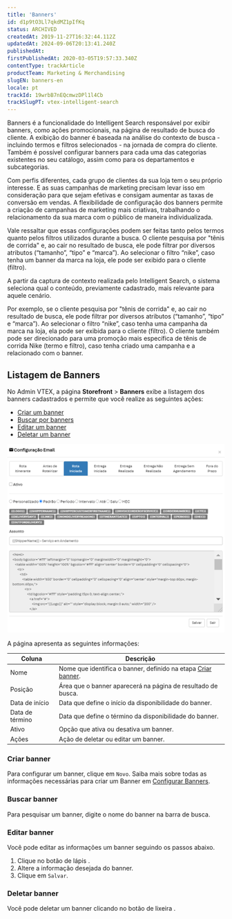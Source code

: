 ```yaml
---
title: 'Banners'
id: d1p9tO3Ll7qkdMZ1pIfKq
status: ARCHIVED
createdAt: 2019-11-27T16:32:44.112Z
updatedAt: 2024-09-06T20:13:41.240Z
publishedAt: 
firstPublishedAt: 2020-03-05T19:57:33.340Z
contentType: trackArticle
productTeam: Marketing & Merchandising
slugEN: banners-en
locale: pt
trackId: 19wrbB7nEQcmwzDPl1l4Cb
trackSlugPT: vtex-intelligent-search
---
```


Banners é a funcionalidade do Intelligent Search responsável por exibir banners, como ações promocionais, na página de resultado de busca do cliente. A exibição do banner é baseada na análise do contexto de busca - incluindo termos e filtros selecionados - na jornada de compra do cliente. Também é possível configurar banners para cada uma das categorias existentes no seu catálogo, assim como para os departamentos e subcategorias.

Com perfis diferentes, cada grupo de clientes da sua loja tem o seu próprio interesse. E as suas campanhas de marketing precisam levar isso em consideração para que sejam efetivas e consigam aumentar as taxas de conversão em vendas. A flexibilidade de configuração dos banners permite a criação de campanhas de marketing mais criativas, trabalhando o relacionamento da sua marca com o público de maneira individualizada.

Vale ressaltar que essas configurações podem ser feitas tanto pelos termos quanto pelos filtros utilizados durante a busca. O cliente pesquisa por "tênis de corrida" e, ao cair no resultado de busca, ele pode filtrar por diversos atributos (“tamanho”, “tipo” e “marca”). Ao selecionar o filtro “nike”, caso tenha um banner da marca na loja, ele pode ser exibido para o cliente (filtro). 

A partir da captura de contexto realizada pelo Intelligent Search, o sistema seleciona qual o conteúdo, previamente cadastrado, mais relevante para aquele cenário. 

Por exemplo, se o cliente pesquisa por "tênis de corrida" e, ao cair no resultado de busca, ele pode filtrar por diversos atributos (“tamanho”, “tipo” e “marca”). Ao selecionar o filtro “nike”, caso tenha uma campanha da marca na loja, ela pode ser exibida para o cliente (filtro). O cliente também pode ser direcionado para uma promoção mais específica de tênis de corrida Nike (termo e filtro), caso tenha criado uma campanha e a relacionado com o banner.

## Listagem de Banners

No Admin VTEX, a página **Storefront** > **Banners** exibe a listagem dos banners cadastrados e permite que você realize as seguintes ações:

* [Criar um banner](#criar-banner)
* [Buscar por banners](#buscar-banner)
* [Editar um banner](#editar-banner)
* [Deletar um banner](#deletar-banner) 

![banners-intro-pt](https://raw.githubusercontent.com/vtexdocs/help-center-content/refs/heads/main/_1.png)

A página apresenta as seguintes informações: 

| Coluna | Descrição                |
| ---------------- | ---------------------------------------------------------------------------------------------------------------------------------------------------------------------------- |
| Nome             | Nome que identifica o banner, definido na etapa [Criar banner](#criar-banner). |
| Posição          | Área que o banner aparecerá na página de resultado de busca.                                                                                                                 |
| Data de início   | Data que define o início da disponibilidade do banner.                                                                                                                       |
| Data de término  | Data que define o término da disponibilidade do banner.                                                                                                                      |
| Ativo            | Opção que ativa ou desativa um banner.                                                                                                                                       |
| Ações            | Ação de deletar ou editar um banner.                                                                                                                                         |

### Criar banner

Para configurar um banner, clique em `Novo`. Saiba mais sobre todas as informações necessárias para criar um Banner em [Configurar Banners](https://help.vtex.com/pt/tracks/vtex-intelligent-search--19wrbB7nEQcmwzDPl1l4Cb/4ViKEivLJtJsvpaW0aqIQ5).

### Buscar banner

Para pesquisar um banner, digite o nome do banner na barra de busca.

### Editar banner

Você pode editar as informações um banner seguindo os passos abaixo.

1. Clique no botão de lápis <i class="fa-solid fa-pencil"></i>.
2. Altere a informação desejada do banner.
3. Clique em `Salvar`.

### Deletar banner

Você pode deletar um banner clicando no botão de lixeira <i class="fa-solid fa-trash-can"></i>.

